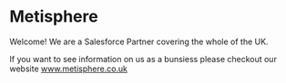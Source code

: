 # Metisphere

Welcome! We are a Salesforce Partner covering the whole of the UK.

If you want to see information on us as a bunsiess please checkout our website www.metisphere.co.uk
